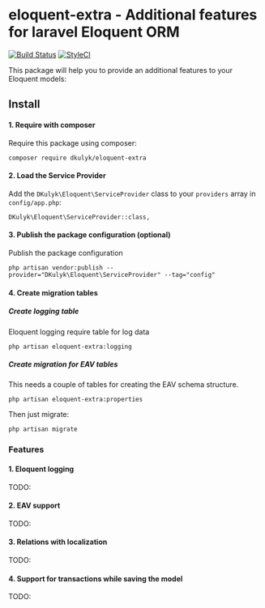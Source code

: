 eloquent-extra - Additional features for laravel Eloquent ORM
======================================
[![Build Status](https://travis-ci.org/dkulyk/eloquent-extra.svg?branch=master)](https://travis-ci.org/dkulyk/eloquent-extra)
[![StyleCI](https://styleci.io/repos/50935963/shield)](https://styleci.io/repos/50935963)

This package will help you to provide an additional features to your Eloquent models:

## Install

#### 1. Require with composer
Require this package using composer:

```
composer require dkulyk/eloquent-extra
```

#### 2. Load the Service Provider
Add the `DKulyk\Eloquent\ServiceProvider` class to your `providers` array in `config/app.php`:

```
DKulyk\Eloquent\ServiceProvider::class,
```

#### 3. Publish the package configuration (optional)
Publish the package configuration

```
php artisan vendor:publish --provider="DKulyk\Eloquent\ServiceProvider" --tag="config"
```

#### 4. Create migration tables

##### Create logging table
Eloquent logging require table for log data
```
php artisan eloquent-extra:logging
```

##### Create migration for EAV tables
This needs a couple of tables for creating the EAV schema structure.

```
php artisan eloquent-extra:properties
```

Then just migrate:

```
php artisan migrate
```

### Features
#### 1. Eloquent logging

TODO:
#### 2. EAV support

TODO:
#### 3. Relations with localization

TODO:
#### 4. Support for transactions while saving the model

TODO:

